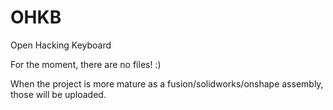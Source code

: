 # OHKB
Open Hacking Keyboard

For the moment, there are no files! :)

When the project is more mature as a fusion/solidworks/onshape assembly, those will be uploaded.
